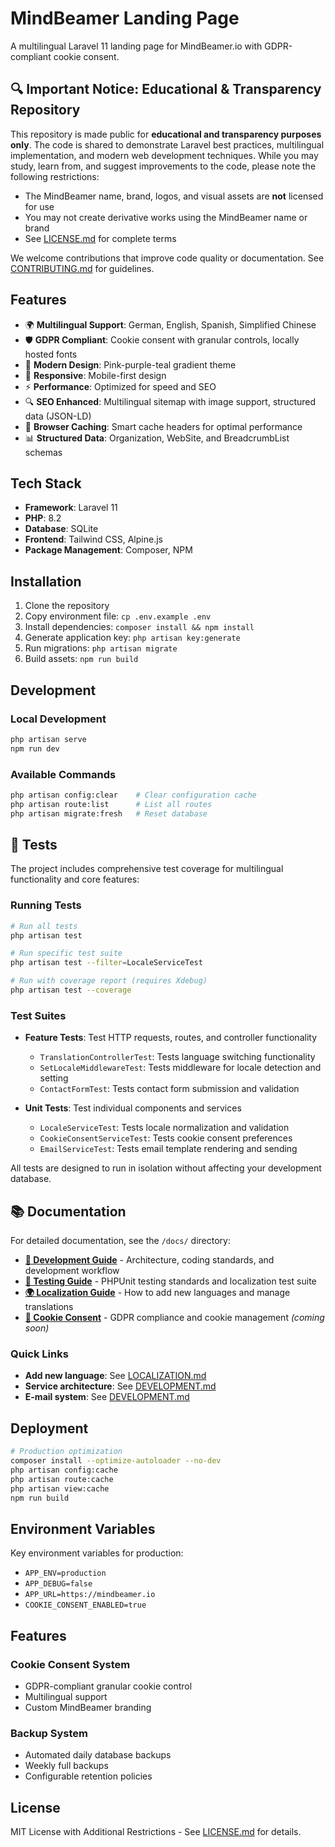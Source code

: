 # MindBeamer Landing Page

A multilingual Laravel 11 landing page for MindBeamer.io with GDPR-compliant cookie consent.

## 🔍 Important Notice: Educational & Transparency Repository

This repository is made public for **educational and transparency purposes only**. The code is shared to demonstrate Laravel best practices, multilingual implementation, and modern web development techniques. While you may study, learn from, and suggest improvements to the code, please note the following restrictions:

- The MindBeamer name, brand, logos, and visual assets are **not** licensed for use
- You may not create derivative works using the MindBeamer name or brand
- See [LICENSE.md](LICENSE.md) for complete terms

We welcome contributions that improve code quality or documentation. See [CONTRIBUTING.md](CONTRIBUTING.md) for guidelines.

## Features

- 🌍 **Multilingual Support**: German, English, Spanish, Simplified Chinese
- 🛡️ **GDPR Compliant**: Cookie consent with granular controls, locally hosted fonts
- 🎨 **Modern Design**: Pink-purple-teal gradient theme
- 📱 **Responsive**: Mobile-first design
- ⚡ **Performance**: Optimized for speed and SEO
- 🔍 **SEO Enhanced**: Multilingual sitemap with image support, structured data (JSON-LD)
- 🚀 **Browser Caching**: Smart cache headers for optimal performance
- 📊 **Structured Data**: Organization, WebSite, and BreadcrumbList schemas

## Tech Stack

- **Framework**: Laravel 11
- **PHP**: 8.2
- **Database**: SQLite
- **Frontend**: Tailwind CSS, Alpine.js
- **Package Management**: Composer, NPM

## Installation

1. Clone the repository
2. Copy environment file: `cp .env.example .env`
3. Install dependencies: `composer install && npm install`
4. Generate application key: `php artisan key:generate`
5. Run migrations: `php artisan migrate`
6. Build assets: `npm run build`

## Development

### Local Development
```bash
php artisan serve
npm run dev
```

### Available Commands
```bash
php artisan config:clear    # Clear configuration cache
php artisan route:list      # List all routes
php artisan migrate:fresh   # Reset database
```

## 🧪 Tests

The project includes comprehensive test coverage for multilingual functionality and core features:

### Running Tests
```bash
# Run all tests
php artisan test

# Run specific test suite
php artisan test --filter=LocaleServiceTest

# Run with coverage report (requires Xdebug)
php artisan test --coverage
```

### Test Suites

- **Feature Tests**: Test HTTP requests, routes, and controller functionality
  - `TranslationControllerTest`: Tests language switching functionality
  - `SetLocaleMiddlewareTest`: Tests middleware for locale detection and setting
  - `ContactFormTest`: Tests contact form submission and validation

- **Unit Tests**: Test individual components and services
  - `LocaleServiceTest`: Tests locale normalization and validation
  - `CookieConsentServiceTest`: Tests cookie consent preferences
  - `EmailServiceTest`: Tests email template rendering and sending

All tests are designed to run in isolation without affecting your development database.

## 📚 Documentation

For detailed documentation, see the `/docs/` directory:

- **[📖 Development Guide](docs/DEVELOPMENT.md)** - Architecture, coding standards, and development workflow
- **[🧪 Testing Guide](docs/TESTING.md)** - PHPUnit testing standards and localization test suite
- **[🌍 Localization Guide](docs/LOCALIZATION.md)** - How to add new languages and manage translations
- **[🍪 Cookie Consent](docs/COOKIES.md)** - GDPR compliance and cookie management *(coming soon)*

### Quick Links
- **Add new language**: See [LOCALIZATION.md](docs/LOCALIZATION.md#-neue-sprache-hinzufügen)
- **Service architecture**: See [DEVELOPMENT.md](docs/DEVELOPMENT.md#️-architektur)
- **E-mail system**: See [DEVELOPMENT.md](docs/DEVELOPMENT.md#e-mail-system)

## Deployment

```bash
# Production optimization
composer install --optimize-autoloader --no-dev
php artisan config:cache
php artisan route:cache
php artisan view:cache
npm run build
```

## Environment Variables

Key environment variables for production:

- `APP_ENV=production`
- `APP_DEBUG=false`
- `APP_URL=https://mindbeamer.io`
- `COOKIE_CONSENT_ENABLED=true`

## Features

### Cookie Consent System
- GDPR-compliant granular cookie control
- Multilingual support
- Custom MindBeamer branding

### Backup System  
- Automated daily database backups
- Weekly full backups
- Configurable retention policies

## License

MIT License with Additional Restrictions - See [LICENSE.md](LICENSE.md) for details.
